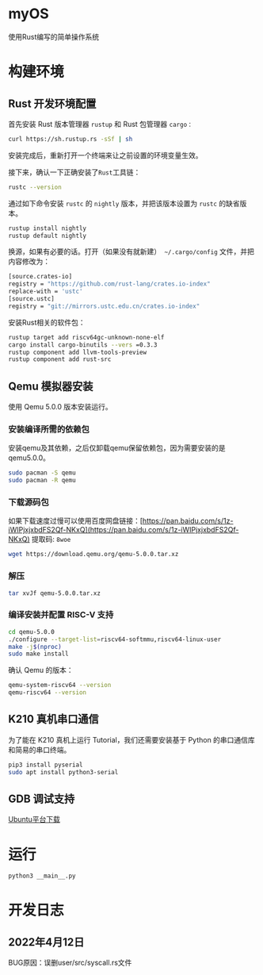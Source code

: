 # myOS

使用Rust编写的简单操作系统

# 构建环境

## Rust 开发环境配置

首先安装 Rust 版本管理器 `rustup` 和 Rust 包管理器 `cargo：`

```bash
curl https://sh.rustup.rs -sSf | sh
```

安装完成后，重新打开一个终端来让之前设置的环境变量生效。

接下来，确认一下正确安装了`Rust`工具链：

```bash
rustc --version
```

通过如下命令安装 `rustc` 的 `nightly` 版本，并把该版本设置为 `rustc` 的缺省版本。

```bash
rustup install nightly
rustup default nightly
```

换源，如果有必要的话。打开（如果没有就新建）` ~/.cargo/config` 文件，并把内容修改为：

```bash
[source.crates-io]
registry = "https://github.com/rust-lang/crates.io-index"
replace-with = 'ustc'
[source.ustc]
registry = "git://mirrors.ustc.edu.cn/crates.io-index"
```

安装Rust相关的软件包：

```bash
rustup target add riscv64gc-unknown-none-elf
cargo install cargo-binutils --vers =0.3.3
rustup component add llvm-tools-preview
rustup component add rust-src
```
## Qemu 模拟器安装

使用 Qemu 5.0.0 版本安装运行。

### 安装编译所需的依赖包

安装qemu及其依赖，之后仅卸载qemu保留依赖包，因为需要安装的是qemu5.0.0。

```bash
sudo pacman -S qemu
sudo pacman -R qemu
``` 

### 下载源码包

如果下载速度过慢可以使用百度网盘链接：[https://pan.baidu.com/s/1z-iWIPjxjxbdFS2Qf-NKxQ](https://pan.baidu.com/s/1z-iWIPjxjxbdFS2Qf-NKxQ)
提取码: `8woe`

```bash
wget https://download.qemu.org/qemu-5.0.0.tar.xz
```

### 解压

```bash
tar xvJf qemu-5.0.0.tar.xz
```

### 编译安装并配置 RISC-V 支持

```bash
cd qemu-5.0.0
./configure --target-list=riscv64-softmmu,riscv64-linux-user
make -j$(nproc)
sudo make install
```

确认 Qemu 的版本：

```bash
qemu-system-riscv64 --version
qemu-riscv64 --version
```

## K210 真机串口通信

为了能在 K210 真机上运行 Tutorial，我们还需要安装基于 Python 的串口通信库和简易的串口终端。

```bash
pip3 install pyserial
sudo apt install python3-serial
```

## GDB 调试支持

[Ubuntu平台下载](https://static.dev.sifive.com/dev-tools/riscv64-unknown-elf-gcc-8.3.0-2020.04.1-x86_64-linux-ubuntu14.tar.gz)


# 运行
```bash
python3 __main__.py
```

# 开发日志

## 2022年4月12日

BUG原因：误删user/src/syscall.rs文件
